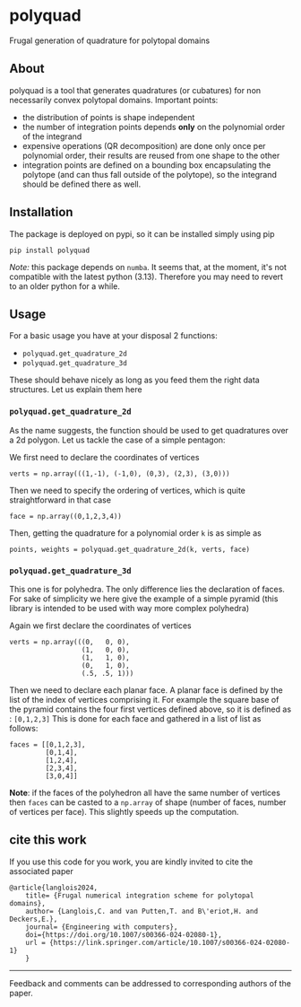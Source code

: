 polyquad
========
Frugal generation of quadrature for polytopal domains

About
-----
polyquad is a tool that generates quadratures (or cubatures) for non
necessarily convex polytopal domains. Important points:
- the distribution of points is shape independent
- the number of integration points depends **only** on the polynomial
  order of the integrand
- expensive operations (QR decomposition) are done only once per
  polynomial order, their results are reused from one shape to the
  other
- integration points are defined on a bounding box encapsulating the
  polytope (and can thus fall outside of the polytope), so the
  integrand should be defined there as well.


## Installation

The package is deployed on pypi, so it can be installed simply using pip

```
pip install polyquad
```

*Note:* this package depends on `numba`. It seems that, at the moment,
it's not compatible with the latest python (3.13). Therefore you may
need to revert to an older python for a while.

## Usage
For a basic usage you have at your disposal 2 functions:
- `polyquad.get_quadrature_2d`
- `polyquad.get_quadrature_3d`

These should behave nicely as long as you feed them the right data
structures. Let us explain them here

### `polyquad.get_quadrature_2d`
As the name suggests, the function should be used to get quadratures
over a 2d polygon. Let us tackle the case of a simple pentagon:

We first need to declare the coordinates of vertices

```
verts = np.array(((1,-1), (-1,0), (0,3), (2,3), (3,0)))
```

Then we need to specify the ordering of vertices, which is quite
straightforward in that case

```
face = np.array((0,1,2,3,4))
```

Then, getting the quadrature for a polynomial order `k` is as simple as

```
points, weights = polyquad.get_quadrature_2d(k, verts, face)
```

### `polyquad.get_quadrature_3d`
This one is for polyhedra. The only difference lies the declaration of
faces. For sake of simplicity we here give the example of a simple
pyramid (this library is intended to be used with way more complex
polyhedra)

Again we first declare the coordinates of vertices

```
verts = np.array(((0,   0, 0),
                  (1,   0, 0),
                  (1,   1, 0),
                  (0,   1, 0),
                  (.5, .5, 1)))
```

Then we need to declare each planar face. A planar face is defined by
the list of the index of vertices comprising it. For example the
square base of the pyramid contains the four first vertices defined
above, so it is defined as : `[0,1,2,3]`
This is done for each face and gathered in a list of list as follows:

```
faces = [[0,1,2,3],
         [0,1,4],
         [1,2,4],
         [2,3,4],
         [3,0,4]]
```

**Note**: if the faces of the polyhedron all have the same number of
vertices then `faces` can be casted to a `np.array` of shape (number of
faces, number of vertices per face). This slightly speeds up the
computation.

## cite this work

If you use this code for you work, you are kindly invited to cite the
associated paper
```
@article{langlois2024,
	title= {Frugal numerical integration scheme for polytopal domains},
	author= {Langlois,C. and van Putten,T. and B\'eriot,H. and Deckers,E.},
	journal= {Engineering with computers},
	doi={https://doi.org/10.1007/s00366-024-02080-1},
	url = {https://link.springer.com/article/10.1007/s00366-024-02080-1}
	}
```

<hr/> 

Feedback and comments can be addressed to corresponding authors
of the paper.
